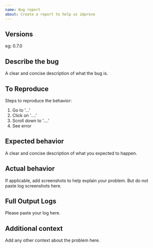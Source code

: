 ```yaml
---
name: Bug report
about: Create a report to help us improve
---
```


## Versions
eg: 0.7.0

## Describe the bug
A clear and concise description of what the bug is.

## To Reproduce
Steps to reproduce the behavior:
1. Go to '...'
2. Click on '....'
3. Scroll down to '....'
4. See error

## Expected behavior
A clear and concise description of what you expected to happen.

## Actual behavior
If applicable, add screenshots to help explain your problem.
But do not paste log screenshots here.

## Full Output Logs
Please paste your log here.

## Additional context
Add any other context about the problem here.

